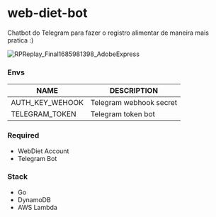# web-diet-bot

Chatbot do Telegram para fazer o registro alimentar de maneira mais pratica :)

![RPReplay_Final1685981398_AdobeExpress](https://media.giphy.com/media/v1.Y2lkPTc5MGI3NjExYmE0NGM2MmIwYjkxY2U2NDE5OGM3NjgzZGQzZWY0YjY3Zjk2MDYwNyZlcD12MV9pbnRlcm5hbF9naWZzX2dpZklkJmN0PWc/z9pwTAuY2md40jfq5x/giphy.gif)




### Envs

| NAME            | DESCRIPTION             |
|-----------------|-------------------------|
| AUTH_KEY_WEHOOK | Telegram webhook secret |
| TELEGRAM_TOKEN  | Telegram token bot      |

### Required

- WebDiet Account
- Telegram Bot

### Stack

- Go
- DynamoDB
- AWS Lambda
